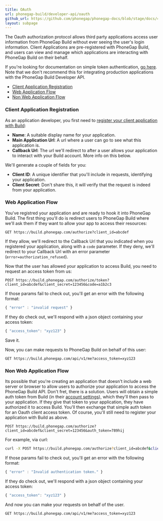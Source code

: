 ```yaml
---
title: OAuth
url: phonegap-build/developer-api/oauth
github_url: https://github.com/phonegap/phonegap-docs/blob/stage/docs/4-phonegap-build/5-developer-api/1-oauth.html.md
layout: subpage
---
```


The Oauth authorization protocol allows third party applications access user information from PhoneGap Build without ever seeing the user's login information. Client Applications are pre-registered with PhoneGap Build, and users can view and manage which applications are interacting with PhoneGap Build on their behalf.

If you're looking for documentation on simple token authentication, [go here](../authentication). Note that we don't recommend this for integrating production applications with the PhoneGap Build Developer API.

- [Client Application Registration](#client-application-registration)
- [Web Application Flow](#web-application-flow)
- [Non Web Application Flow](#non-web-application-flow)

### Client Application Registration

As an application developer, you first need to [register your client application with Build](https://build.phonegap.com/people/edit):

- **Name**: A suitable display name for your application.
- **Main Application Url**: A url where a user can go to see what this application is.
- **Callback Url**: The url we'll redirect to after a user allows your application to interact with your Build account. More info on this below.

We'll generate a couple of fields for you:

- **Client ID**: A unique identifier that you'll include in requests, identifying your application.
- **Client Secret**: Don't share this, it will verify that the request is indeed from your application.

### Web Application Flow

You've registred your application and are ready to hook it into PhoneGap Build. The first thing you'll do is redirect users to PhoneGap Build where we'll ask them if they want to allow your app to access their resources:

    GET https://build.phonegap.com/authorize?client_id=abcdef

If they allow, we'll redirect to the Callback Url that you indicated when you registered your application, along with a `code` parameter. If they deny, we'll redirect to your Callback Url with an error parameter (`error=authorization_refused`).

Now that the user has allowed your application to access Build, you need to request an access token from us:

    POST https://build.phonegap.com/authorize/token?client_id=abcdef&client_secret=123456&code=a1b2c3

If those params fail to check out, you'll get an error with the following format:

```js
{ "error" : "invalid request" }
```

If they do check out, we'll respond with a json object containing your access token:

```js
{ "access_token": "xyz123" }
```

Save it.

Now, you can make requests to PhoneGap Build on behalf of this user:

    GET https://build.phonegap.com/api/v1/me?access_token=xyz123

### Non Web Application Flow

Its possible that you're creating an application that doesn't include a web server or browser to allow users to authorize your application to access the PhoneGap Build API. Don't fret, there is a solution. Users will obtain a simple auth token from Build (in their [account settings](https://build.phonegap.com/people/edit)), which they'll then pass to your application. If they give that token to your application, they have authorized it to access Build. You'll then exchange that simple auth token for an Oauth client access token. Of course, you'll still need to register your application with Build as above.

    POST https://build.phonegap.com/authorize?client_id=abcdef&client_secret=123456&auth_token=789hij

For example, via curl:

```sh
curl -X POST https://build.phonegap.com/authorize?client_id=abcdef&client_secret=123456&auth_token=789hij
```

If those params fail to check out, you'll get an error with the following format:

```js
{ "error" : "Invalid authentication token." }
```

If they do check out, we'll respond with a json object containing your access token:

```js
{ "access_token": "xyz123" }
```

And now you can make your requests on behalf of the user.

    GET https://build.phonegap.com/api/v1/me?access_token=xyz123
